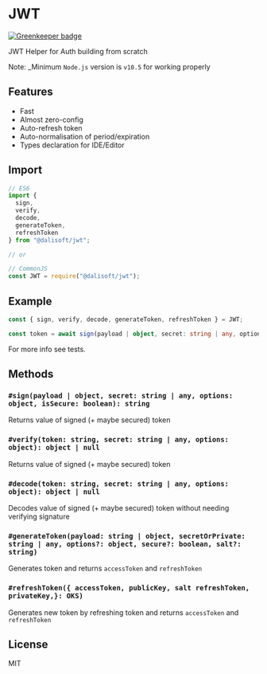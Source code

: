 # JWT

[![Greenkeeper badge](https://badges.greenkeeper.io/dalisoft/jwt.svg)](https://greenkeeper.io/)

JWT Helper for Auth building from scratch

Note: \_Minimum `Node.js` version is `v10.5` for working properly

## Features

- Fast
- Almost zero-config
- Auto-refresh token
- Auto-normalisation of period/expiration
- Types declaration for IDE/Editor

## Import

```js
// ES6
import {
  sign,
  verify,
  decode,
  generateToken,
  refreshToken
} from "@dalisoft/jwt";

// or

// CommonJS
const JWT = require("@dalisoft/jwt");
```

## Example

```ts
const { sign, verify, decode, generateToken, refreshToken } = JWT;

const token = await sign(payload | object, secret: string | any, options: object, isSecure: boolean);
```

For more info see tests.

## Methods

### `#sign(payload | object, secret: string | any, options: object, isSecure: boolean): string`

Returns value of signed (+ maybe secured) token

### `#verify(token: string, secret: string | any, options: object): object | null`

Returns value of signed (+ maybe secured) token

### `#decode(token: string, secret: string | any, options: object): object | null`

Decodes value of signed (+ maybe secured) token without needing verifying signature

### `#generateToken(payload: string | object, secretOrPrivate: string | any, options?: object, secure?: boolean, salt?: string)`

Generates token and returns `accessToken` and `refreshToken`

### `#refreshToken({ accessToken, publicKey, salt refreshToken, privateKey,}: OKS)`

Generates new token by refreshing token and returns `accessToken` and `refreshToken`

## License

MIT
